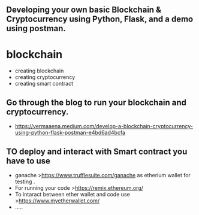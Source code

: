 ## Developing your own basic Blockchain & Cryptocurrency using Python, Flask, and a demo using postman.

# blockchain

- creating blockchain 
- creating cryptocurrency
- creating smart contract

## Go through the blog to run your  blockchain and cryptocurrency.

- https://vermaaena.medium.com/develop-a-blockchain-cryptocurrency-using-python-flask-postman-e4bd6ad4bcfa

##  TO deploy and interact with Smart contract you  have to use 
- ganache >https://www.trufflesuite.com/ganache as etherium wallet for testing .
- For running your code >https://remix.ethereum.org/ 
- To intaract between ether wallet and code use >https://www.myetherwallet.com/
- .....


